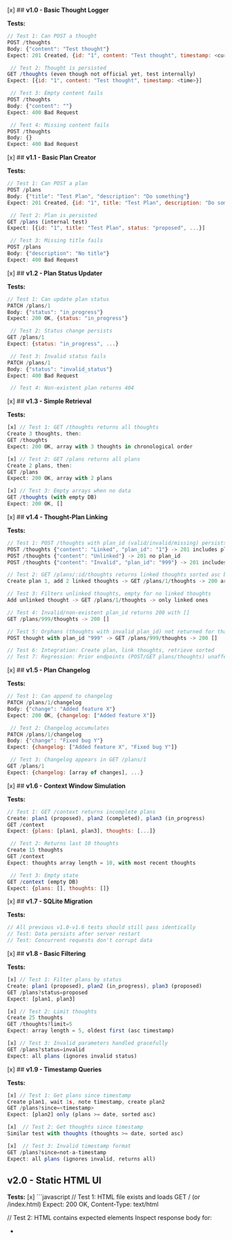 [x] ## **v1.0 - Basic Thought Logger**

**Tests:**
```javascript
// Test 1: Can POST a thought
POST /thoughts
Body: {"content": "Test thought"}
Expect: 201 Created, {id: "1", content: "Test thought", timestamp: <current_time>}

 // Test 2: Thought is persisted
GET /thoughts (even though not official yet, test internally)
Expect: [{id: "1", content: "Test thought", timestamp: <time>}]

 // Test 3: Empty content fails
POST /thoughts
Body: {"content": ""}
Expect: 400 Bad Request

 // Test 4: Missing content fails
POST /thoughts
Body: {}
Expect: 400 Bad Request
```

[x] ## **v1.1 - Basic Plan Creator**

**Tests:**
```javascript
// Test 1: Can POST a plan
POST /plans
Body: {"title": "Test Plan", "description": "Do something"}
Expect: 201 Created, {id: "1", title: "Test Plan", description: "Do something", status: "proposed", timestamp: <time>}

 // Test 2: Plan is persisted
GET /plans (internal test)
Expect: [{id: "1", title: "Test Plan", status: "proposed", ...}]

 // Test 3: Missing title fails
POST /plans
Body: {"description": "No title"}
Expect: 400 Bad Request
```

[x] ## **v1.2 - Plan Status Updater**

**Tests:**
```javascript
// Test 1: Can update plan status
PATCH /plans/1
Body: {"status": "in_progress"}
Expect: 200 OK, {status: "in_progress"}

 // Test 2: Status change persists
GET /plans/1
Expect: {status: "in_progress", ...}

 // Test 3: Invalid status fails
PATCH /plans/1
Body: {"status": "invalid_status"}
Expect: 400 Bad Request

 // Test 4: Non-existent plan returns 404
```

[x] ## **v1.3 - Simple Retrieval**

**Tests:**
```javascript
[x] // Test 1: GET /thoughts returns all thoughts
Create 3 thoughts, then:
GET /thoughts
Expect: 200 OK, array with 3 thoughts in chronological order

[x] // Test 2: GET /plans returns all plans
Create 2 plans, then:
GET /plans
Expect: 200 OK, array with 2 plans

[x] // Test 3: Empty arrays when no data
GET /thoughts (with empty DB)
Expect: 200 OK, []
```

[x] ## **v1.4 - Thought-Plan Linking**

**Tests:**
```javascript
// Test 1: POST /thoughts with plan_id (valid/invalid/missing) persists correctly
POST /thoughts {"content": "Linked", "plan_id": "1"} -> 201 includes plan_id
POST /thoughts {"content": "Unlinked"} -> 201 no plan_id
POST /thoughts {"content": "Invalid", "plan_id": "999"} -> 201 includes plan_id "999"

// Test 2: GET /plans/:id/thoughts returns linked thoughts sorted asc by timestamp
Create plan 1, add 2 linked thoughts -> GET /plans/1/thoughts -> 200 array sorted asc, length 2

// Test 3: Filters unlinked thoughts, empty for no linked thoughts
Add unlinked thought -> GET /plans/1/thoughts -> only linked ones

// Test 4: Invalid/non-existent plan_id returns 200 with []
GET /plans/999/thoughts -> 200 []

// Test 5: Orphans (thoughts with invalid plan_id) not returned for that plan
POST thought with plan_id "999" -> GET /plans/999/thoughts -> 200 []

// Test 6: Integration: Create plan, link thoughts, retrieve sorted
// Test 7: Regression: Prior endpoints (POST/GET plans/thoughts) unaffected
```

[x] ## **v1.5 - Plan Changelog**

**Tests:**
```javascript
// Test 1: Can append to changelog
PATCH /plans/1/changelog
Body: {"change": "Added feature X"}
Expect: 200 OK, {changelog: ["Added feature X"]}

 // Test 2: Changelog accumulates
PATCH /plans/1/changelog
Body: {"change": "Fixed bug Y"}
Expect: {changelog: ["Added feature X", "Fixed bug Y"]}

 // Test 3: Changelog appears in GET /plans/1
GET /plans/1
Expect: {changelog: [array of changes], ...}
```

[x] ## **v1.6 - Context Window Simulation**

**Tests:**
```javascript
// Test 1: GET /context returns incomplete plans
Create: plan1 (proposed), plan2 (completed), plan3 (in_progress)
GET /context
Expect: {plans: [plan1, plan3], thoughts: [...]}

 // Test 2: Returns last 10 thoughts
Create 15 thoughts
GET /context
Expect: thoughts array length = 10, with most recent thoughts

 // Test 3: Empty state
GET /context (empty DB)
Expect: {plans: [], thoughts: []}
```

[x] ## **v1.7 - SQLite Migration**

**Tests:**
```javascript
// All previous v1.0-v1.6 tests should still pass identically
// Test: Data persists after server restart
// Test: Concurrent requests don't corrupt data
```

[x] ## **v1.8 - Basic Filtering**

**Tests:**
```javascript
[x] // Test 1: Filter plans by status
Create: plan1 (proposed), plan2 (in_progress), plan3 (proposed)
GET /plans?status=proposed
Expect: [plan1, plan3]

[x] // Test 2: Limit thoughts
Create 25 thoughts
GET /thoughts?limit=5
Expect: array length = 5, oldest first (asc timestamp)

[x] // Test 3: Invalid parameters handled gracefully
GET /plans?status=invalid
Expect: all plans (ignores invalid status)
```

[x] ## **v1.9 - Timestamp Queries**

**Tests:**
```javascript
[x] // Test 1: Get plans since timestamp
Create plan1, wait 1s, note timestamp, create plan2
GET /plans?since=<timestamp>
Expect: [plan2] only (plans >= date, sorted asc)

[x]  // Test 2: Get thoughts since timestamp
Similar test with thoughts (thoughts >= date, sorted asc)

[x]  // Test 3: Invalid timestamp format
GET /plans?since=not-a-timestamp
Expect: all plans (ignores invalid, returns all)
```

## **v2.0 - Static HTML UI**

**Tests:**
[x] ```javascript
// Test 1: HTML file exists and loads
GET / (or /index.html)
Expect: 200 OK, Content-Type: text/html

  // Test 2: HTML contains expected elements
Inspect response body for:
- <title> containing "TPC Server"
- Elements with ids like "plans-list", "thoughts-list"

  // Test 3: Can load CSS/JS assets
// Test 4: UI loads and displays data from DB via sql.js
// Test 5: /tpc.db route serves binary DB file
// Test 6: No error messages in UI
```

[x] ## **v2.1 - Read-Only API UI**

**Tests:**
```javascript
// Test 1: UI makes API calls
Load UI in browser, check network requests to:
GET /plans, GET /thoughts

  // Test 2: Data displays in UI
Create test data, load UI, verify plans and thoughts appear

  // Test 3: UI handles empty state
Load with empty DB, verify appropriate message
```

[x] ## **v2.2 - Plan Detail Pages**

**Tests:**
```javascript
// Test 1: Clicking plan shows detail view
UI test: Click plan in list, verify detail page loads

 // Test 2: Detail page shows plan data
Verify title, description, status, changelog all display

 // Test 3: Related thoughts appear
Create thought linked to plan, verify it appears on detail page

 // Test 4: Back navigation works
```

## **v2.3 - Plan Editing API**

**Tests:**
```javascript
// Test 1: Can update plan details
PUT /plans/1
Body: {"title": "New title", "description": "New desc"}
Expect: 200 OK, {title: "New title", ...}

 // Test 2: Partial updates work
PUT /plans/1
Body: {"title": "Only title updated"}
Expect: 200 OK, description unchanged

 // Test 3: Invalid data rejected
PUT /plans/1
Body: {"title": ""}
Expect: 400 Bad Request
```

## **v2.4 - The "Dirty Flag" System**

**Tests:**
[x] ```javascript
// Test 1: Schema backfill sets needs_review=0 for existing plans after migration
// Verify migration UPDATE sets 0 where NULL

// Test 2: PUT /plans/:id sets needs_review=1 (human), returns with flag
PUT /plans/1 {"title": "Updated"}
Expect: 200 {needs_review: 1, last_modified_by: "human", ...}

// Test 3: Agent PATCH sets needs_review=0
PATCH /plans/1 {"status": "in_progress"}
GET /plans/1
Expect: needs_review: 0, last_modified_by: "agent"

// Test 4: GET /plans and /plans/:id include needs_review
GET /plans
Expect: array with "needs_review" property each

// Test 5: Integration: Edit plan, verify flag in GET /plans?status=..., /context
PUT /plans/1 (human edit)
GET /plans?status=proposed -> find plan with needs_review: 1
GET /context -> incompletePlans include needs_review: 1

// Test 6: Filters compatible (e.g., ?status, ?since include flag)
GET /plans?status=proposed&since=0
Expect: plans with needs_review
```

Full suite passes: npm test (167 tests) && npx playwright test (8 UI tests, unchanged).

[x] ## **v2.5 - Agent Review System**

**Tests:**
```javascript
[x] // Test 1: Can filter by needs_review (unit tests for filtering)
Create plans with different needs_review values
GET /plans?needs_review=true
Expect: only plans with needs_review=true

[x]  // Test 2: Agent can clear flag (unit tests for PATCH)
PATCH /plans/1
Body: {"needs_review": false}
GET /plans/1
Expect: {needs_review: false}

[x]  // Test 3: Context endpoint includes needs_review plans (unit tests for context)
GET /context
Expect: includes plans with needs_review=true in plans array
```

[x] ## **v2.6 - Rich Text Support**

**Tests:**
```javascript
// Test 1: Markdown in plan descriptions
PUT /plans/1
Body: {"description": "**Bold** and *italic*"}
GET /plans/1
Expect: description contains same markdown

  // Test 2: UI renders markdown as HTML
Load plan detail, verify <strong>Bold</strong> appears

  // Test 3: Plain text still works
Verify non-markdown content displays normally

// Regression: All prior E2E tests (v2.0-v2.5) pass after modular refactoring of server.js
npx playwright test → 11 passed (plans count: 10, thoughts count: 6 from migration)
npm test → All Jest tests (v1.0-v2.6) pass, confirming unit/integration logic intact post-refactoring
```

[x] ## **v2.6 - Rich Text Support**

**Tests:**
```javascript
// Test 1: Markdown in plan descriptions
PUT /plans/1
Body: {"description": "**Bold** and *italic*"}
GET /plans/1
Expect: description contains same markdown

 // Test 2: UI renders markdown as HTML
Load plan detail, verify <strong>Bold</strong> appears

 // Test 3: Plain text still works
Verify non-markdown content displays normally
```

## **v2.7 - Search & Organization**

**Unit Tests (Jest in v2.7.test.js):**
- **Schema Migration:** Verify idempotent addition of `tags` column to plans/thoughts (no error on re-run; existing rows backfilled to `[]`).
- **Tagging Operations:**
  - POST /plans/:id/tags {tags: ["urgent"]} → 200, plan.tags = '["urgent"]'; invalid tags (e.g., uppercase/special chars) normalized or rejected.
  - PATCH /plans/:id/tags {action: "add", tags: ["high-priority"]} → adds without duplicates; {action: "remove", tags: ["urgent"]} → removes if exists.
  - Edge: Empty tags array clears all; non-existent ID → 404; invalid action → 400.
  - Similarly for thoughts.
- **Search Logic (GET /search):**
  - q="React" on plan title/desc/thought content/tags → matches partial/case-insensitive (use LIKE or FTS5); relevance score (e.g., term count + tag exact match bonus).
  - Combined results: {plans: [matched plans sorted by score DESC then timestamp DESC], thoughts: [...], total: N}; ?type=plans → only plans.
  - ?limit=5 → truncates results; empty q → returns top 20 recent (timestamp DESC, no search).
  - No results → {plans: [], thoughts: [], total: 0}; ?tags=urgent → filters to tagged items only.
- **Filtering (GET /plans?tags=):**
  - ?tags=urgent → plans where JSON tags contains "urgent"; ?tags=urgent,high → AND (both tags present).
  - Invalid tags ignored; combined with ?status, ?since.
  - Similarly for thoughts.
- **Context Enhancement (GET /context?search=):**
  - ?search="React" → incomplete plans + last 10 thoughts filtered to matches; no param → full as before.
- **Backward Compatibility:** All pre-v2.7 tests pass (e.g., POST plan without tags succeeds; GET /plans omits tags if not requested).
- **Optimizations:** Verify indexes created in migration; query performance (mock DB, assert no full scans).

**E2E Tests (Playwright in e2e/v2.7.test.js):**
- Load UI, enter search "React" in input → verify /search request, results render in accordions (plans section shows matched plans with tag badges; thoughts section similar).
- Test empty query → shows recent/all; no results → "No matches" message.
- Tag filter: If UI added (e.g., dropdown), select "urgent" → filtered list; click plan detail → shows tags.
- Integration: Create plan via API, add tag, search by tag → appears in UI; markdown in results renders correctly.
- Cross-browser: Test rendering on Chrome/Firefox; no console errors.
- Regression: Existing UI flows (plan list, details, thoughts) unchanged.

Full suite: `npm test` (add ~20 new tests to 167+); `npx playwright test` (add 5-7 new UI tests to 8+). Ensure 100% pass post-v2.7.

[x] ## **v2.8 - Theme System**

**Unit Tests (Jest in v2.8.test.js):**
- 8 tests for theme JS functions: setTheme updates, localStorage mocks, initTheme with preferences, toggle simulation

**E2E Tests (Playwright in e2e/v2.8.test.js):**
- 6 tests: theme attribute changes, viewport-specific layout (mobile 375x667, tablet 768x1024, desktop 1200x800), computed styles for fonts/sizes

Full suite passes: All 214 Jest + 21 Playwright pass; no failures. Coverage increase noted for theme functionality.

## **Testing Strategy Notes:**

- **Each version's tests become regression tests** for subsequent versions
- **API tests** can be automated with Jest/Supertest
- **UI tests** can use Playwright/Cypress from v2.0 onward  
- **Integration tests** verify data flows between AI agent ↔ server ↔ human UI
- **Performance tests** become important around v1.7 (SQLite migration)
[x] ## **v2.9 - Component Library Basics**

**Unit Tests (Jest in v2.9.test.js):**
- 24 tests covering:
  - Button: rendering with variants (primary/secondary), sizes (sm/md/lg), states (hover/focus/disabled), icons integration, event handling (click callbacks).
  - Card: structure with header/body/footer sections, hover effects, nested content rendering.
  - Badge/Pill: status variants (success/warning/error), tag display, dynamic text sizing.
  - Input: form validation, search placeholder, focus/blur events, value binding.
  - Loading: spinner animations, skeleton placeholders, overlay modals, fetch state transitions.
- Integration: Component factories in public/index.js, token usage from design system, fallback rendering.

**E2E Tests (Playwright in e2e/v2.9.test.js):**
- 5 tests for:
  - UI interactions: Search Input filters lists, Button actions toggle modals, Card/Badge rendering in plan/thought displays.
  - Responsive behavior: Mobile/tablet/desktop layouts with components adapting (e.g., Button sizing, Card stacking).
  - Theme compatibility: Light/dark mode switches affect component styles (colors, shadows via CSS vars).
  - Loading states: Simulate fetch delays, verify spinners/overlays during data loads.
  - Modal prototype: Open/close with Loading overlay, Button triggers.

Full suite passes: 238 Jest + 26 Playwright (incremental additions from v2.9); no failures, full regression coverage.